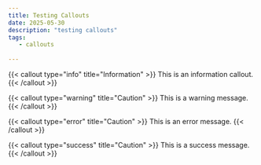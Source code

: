 ```yaml
---
title: Testing Callouts
date: 2025-05-30
description: "testing callouts"
tags:
   - callouts 
   
---
```

{{< callout type="info" title="Information" >}}
This is an information callout.
{{< /callout >}}

{{< callout type="warning" title="Caution" >}}
This is a warning message.
{{< /callout >}}

{{< callout type="error" title="Caution" >}}
This is an error message.
{{< /callout >}}

{{< callout type="success" title="Caution" >}}
This is a success message.
{{< /callout >}}
